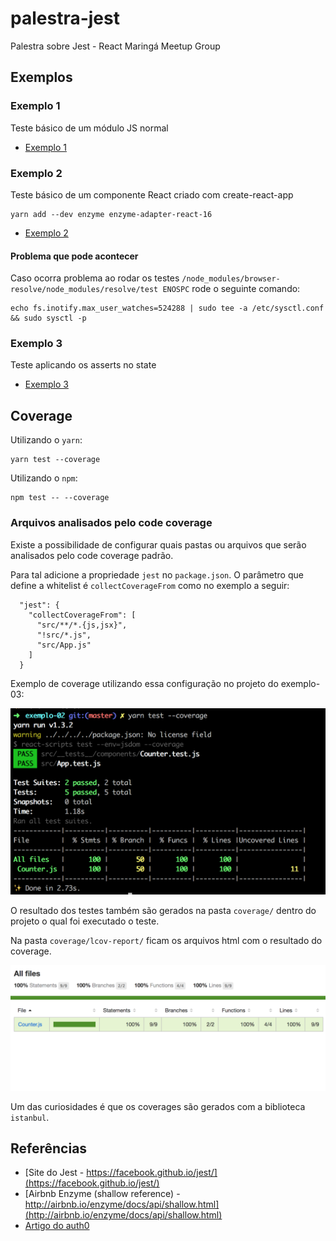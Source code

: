 # palestra-jest
Palestra sobre Jest - React Maringá Meetup Group

## Exemplos

### Exemplo 1

Teste básico de um módulo JS normal

- [Exemplo 1](./exemplo-01/)

### Exemplo 2

Teste básico de um componente React criado com create-react-app

```
yarn add --dev enzyme enzyme-adapter-react-16
```

- [Exemplo 2](./exemplo-02/)

#### Problema que pode acontecer

Caso ocorra problema ao rodar os testes `/node_modules/browser-resolve/node_modules/resolve/test ENOSPC` rode o seguinte comando:

```
echo fs.inotify.max_user_watches=524288 | sudo tee -a /etc/sysctl.conf && sudo sysctl -p
```

### Exemplo 3

Teste aplicando os asserts no state

- [Exemplo 3](./exemplo-03/)


## Coverage

Utilizando o `yarn`:

```
yarn test --coverage
```

Utilizando o `npm`:

```
npm test -- --coverage
```

### Arquivos analisados pelo code coverage

Existe a possibilidade de configurar quais pastas ou arquivos que serão analisados pelo code coverage padrão.

Para tal adicione a propriedade `jest` no `package.json`. O parâmetro que define a whitelist é `collectCoverageFrom` como no exemplo a seguir:

```
  "jest": {
    "collectCoverageFrom": [
      "src/**/*.{js,jsx}",
      "!src/*.js",
      "src/App.js"
    ]
  }
```

Exemplo de coverage utilizando essa configuração no projeto do exemplo-03:

![Exemplo de coverage](https://github.com/ferfabricio/palestra-jest/blob/master/screen.png?raw=true "Resultado do coverage")

O resultado dos testes também são gerados na pasta `coverage/` dentro do projeto o qual foi executado o teste.

Na pasta `coverage/lcov-report/` ficam os arquivos html com o resultado do coverage.

![Exemplo de coverage html](https://github.com/ferfabricio/palestra-jest/blob/master/screen2.png?raw=true "Resultado HTML")

Um das curiosidades é que os coverages são gerados com a biblioteca `istanbul`.

## Referências
- [Site do Jest - https://facebook.github.io/jest/](https://facebook.github.io/jest/)
- [Airbnb Enzyme (shallow reference) - http://airbnb.io/enzyme/docs/api/shallow.html](http://airbnb.io/enzyme/docs/api/shallow.html)
- [Artigo do auth0](https://auth0.com/blog/testing-react-applications-with-jest/)

